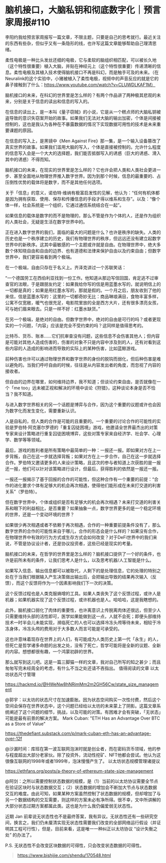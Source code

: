 # 脑机接口，大脑私钥和彻底数字化｜预言家周报#110

李阳约我给预言家周报写一篇文章，不限主题，只要是自己的思考就行。最近关注的东西有些杂，但似乎又有一条隐形的线，也许写这篇文章能够帮助自己理清思绪。

柔性电极是一种比头发丝还细的电极，它与柔软的脑组织相匹配，可以被长久地（这个特性很重要）植入大脑，并贴在神经元上（这个特性很重要）传递清晰的信息。柔性电极及其植入技术使得脑机接口不再是科幻，而是触手可及的未来。（在Neuralink的这个实验中，小猪被植入了柔性电极，视频中的声音反应的就是它的鼻子接触到了什么：https://www.youtube.com/watch?v=CLUWDLKAF1M）

脑机接口的未来，在科幻的世界里是怎么样的？有两个作品讲了两种极其悲观的未来，分别是关于信息的读出和信息的写入的。

在信息的读出上，是一本叫《量子窃贼》的小说，它是从一个糕点师的大脑私钥被盗导致的意识失窃案开始的故事。如果我们无法对大脑的输出加密，个体是间接被控制的，这也是我认为各种在不暴露数据的情况下实现数据可用性的技术是未来重要课题的原因。

在信息的写入上，是黑镜中《Men Against Fire》那一集，是一个输入设备篡改了真实世界的故事。如果我们滥用大脑的写入，个体是直接被控制的。允许什么程度的信息写入会是一个大大的选择题，我们能否抵御写入的诱惑（巨大的诱惑、滑入其中的诱惑）不得而知。

脑机接口的未来，在现实的世界里是怎么样的？它也许会把人类和人类社会更进一步、甚至全面地从物理世界推入数字世界。因为到那个时候，信息的最重要的、占压倒性优势的载体将是数字，而不是其他任何选项。

关于「信息」的意义，诺伯特·维纳有极富启发性的见解，他认为：“任何有机体都是因为拥有获取、使用、保存和传播信息的手段才得以维系和生存”。以及：“像个体一样，社会系统是一个组织，它通过通信系统结合在一起”。

如果信息的载体是数字的而不是物理的，那么不管是作为个体的人，还是作为组织的人类社会，无疑是生活在数字世界中的。

正在进入数字世界的我们，面临的最大的问题是什么？也许是秩序的缺失。人类的历史也是一个秩序建立的历史，我们有物理世界的秩序，但远远还没有建立起数字世界中的新秩序。这其中最敏感的一个主题或许就是自由。在物理世界中，绝大多数个体知晓自由和自由的边界、也有道德和法律来保护自由以及约束自由；但数字世界中，我们更容易看到两个极端。

在一个极端，自由只存在于名义上。齐泽克讲过一个苏联笑话：

“一个德国劳工在西伯利亚找到一份工作。他知道从那边写信回国，肯定逃不过审查官的法眼，于是跟朋友约定：如果我给你写的信是用蓝墨水写的，就说明信上的一切都是真的；如果是用红墨水写的，那就是假的。一个月之后，朋友收到了他的来信，信是蓝墨水写的：这里的一切都奇妙无比：商品琳琅满目，食物丰富多样，公寓不仅宽敞，暖气也很充足，电影院里放的全是西方大片，还有很多漂亮女孩，可与她们眉来眼去。只是一样不好：红墨水缺货。”

在另一个极端，是绝对的自由。但数字世界中，绝对的自由是可行的吗？或者更现实的一个问题，「内容」应该是完全不受约束的吗？这同样是值得思考的。

比特币、货币、账本……它们抗审查没有问题，这些信息不会伤害其他人；但内容是可能对其他人造成伤害的，伤害的对象不只是内容中涉及到的人，还有对看到这些内容的人造成的影响进而导致的实际上的某种伤害，比如蓝鲸游戏。

前种伤害也许可以通过物理世界和数字世界的身份的脱钩而弱化，但后种伤害是难以避免的。当我们呼吁自由的时候，往往是从内容发出者的角度，而忽视了内容的接收者。

但自由的边界在哪里，如何维持边界，我不知道；但谈论约束自由，是否就像在一个「me too」远未被正视和解决的环境中谈论《狩猎》，这种谈论本身是否不恰当？我不知道。

与进入数字世界相关的另一个话题是博弈与合作，因为这个重要的议题或许也会因为数字化而发生变化，需要重新认识。

人是自私的，但人类的合作是可能的且重要的。一个重要的讨论合作的可能性的实验是罗伯特·阿克塞尔罗德的「重复囚徒困境」游戏，他邀请全世界最杰出的对策专家来设计策略进行重复囚徒困境博弈，这些对策专家来自经济学、社会学、心理学、数学等等领域。

最后，游戏的胜利者是所有策略中最简单的一种：一报还一报。即如果对方在上一步背叛，自己在这一步就选择背叛；如果对方在上一步合作，自己在这一步就选择合作。罗伯特又邀请更多的人来设计策略，且这次的参与者知道上次获胜的是一报还一报，他们可以针对该策略进行设计，但最后，获得胜利的依然是一报还一报。

一报还一报揭示了基于回报的合作的可能性，但这种合作有一个重要的前提：“合作的进化要求个体有足够大的机会再次相遇，使得他们能形成在未来打交道的利害关系”（罗伯特）。

但在数字世界中，个体或组织是否有足够大的机会再次相遇？未来打交道的利害关系和眼下的利益相比，是否重要？如果抽象一点，数字世界更多的是一个稳定环境的世界，还是一个变动环境的世界？

如果很少再次相遇或者不依赖于再次相遇，合作的一种重要前提条件没有了，那么数字世界的合作的可能性来自于哪儿，合作的形态会是什么样的？如果没有合作，在物理世界中有效的行为方式或生存方式会如何改变？对于DeFi世界中的我们来说，不管是协议设计者，还是协议投资者，这些已经是现实的考量。

脑机接口的未来，在哲学的世界里是怎么样的？脑机接口提供了一个好的条件，也许是前所未有的条件，让我们思考人是什么，以及思考机器/人工智能是什么。

如果写入信息、输出信息都可以被取代，人剩下的是处理信息，它的处理的特别之处在于当我们根据输入产生决策做出输出后，会把输出导致的结果再次输入（反馈），而这个反馈将作为一个因素影响我们下一次的决策。

这个反馈过程也是人类克服熵增的工具。如果人类丧失了这个反馈过程，或许人是机器；如果机器实现了这个反馈过程，或许机器也是人。哈哈哈，这是我瞎想的。

此外，脑机接口弱化了肉体的重要性，也许离意识上传脱离肉体还很远，但至少人只需要维持头部的活性即可，医学如果能做到这一点，人就不会死；即便头部维持技术一时半会儿未能实现，濒临死亡的人也可以选择冷冻头颅等待未来，相较于冷冻身体，冷冻头颅的费用对于大多数人而言可能是可承受的。

这也许意味着现存在世界上的人们，有可能成为人类历史上第一代「永生」的人，但死亡是哲学诸多命题的出发之处，没有了死亡，哲学可能将是全新的议题、全新的内容。想想都很有趣，一个鸿蒙初辟的世界。

那么就写到这儿吧。这是一篇三脚猫一样的文章，我对自己所写的知之甚少；而且匆匆写完未经周全的考虑，有什么不当之处还请不吝指出。
值得阅读的文章
以太坊状态尺寸管理

https://hackmd.io/@HWeNw8hNRimMm2m2GH56Cw/state_size_management

@郭宇：以太坊的状态尺寸在加速膨胀。因为状态空间购买一次性付费，然后这个空间会保存在世界状态中，这个问题已经给以太坊的未来蒙上了阴影。这篇文章系统阐述了这个问题的细节，挑战，以及可能的对策。有困难才会有突破，「无状态」可能是最有前景的解决方案。
Mark Cuban: "ETH Has an Advantage Over BTC as a Store of Value"

https://thedefiant.substack.com/p/mark-cuban-eth-has-an-advantage-over-12f

@沙漏时间：库班在第一波互联网泡沫时就是创业者，而在密码货币领域，他的参与程度超出大部分老家伙。除了投资外，流动性挖矿、NFT他都会尝试。他认为这很像互联网的1998年或者1999年，泡沫慢慢产生了。
以太坊状态规模管理诸提议

https://ethfans.org/posts/a-theory-of-ethereum-state-size-management

@阿剑：之所以需要控制状态数据的规模，是（1）当前的以太坊协议需要全节点在验证区块时与状态数据交互；（2）状态数据的增加会不断加大节点与状态数据交互的难度。由此可知，如果某种方案虽然控制了状态数据的规模，但却增加了与另一个数据结构的交互需要，则这样的方案未必有净所得。很不幸，文中所讲解的大部分状态过期方案都属此类。这也是为什么我仍偏爱弱无状态性。

近期 Jan 前辈说无状态性也不是最终答案，我有异议。无状态性还有一些研究空间，换言之，我们仍未厘清实现无状态性需要我们改变的全部网络运行假设（并证明其工程可行性），但是，目前来看，这是唯一一种纠正以太坊协议 “设计失衡之处” 的办法了。

P.S. 无状态性不会改变区块数据的可得性，只会改变状态数据的可得性。

> https://www.bishijie.com/shendu/170548.html